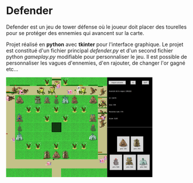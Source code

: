 # Defender

Defender est un jeu de tower défense où le joueur doit placer des tourelles pour se protéger des ennemies qui avancent sur la carte.

Projet réalisé en **python** avec **tkinter** pour l'interface graphique.
Le projet est constitué d'un fichier principal *defender.py* et d'un second fichier python *gameplay.py* modifiable pour personnaliser le jeu.
Il est possible de personnaliser les vagues d'ennemies, d'en rajouter, de changer l'or gagné etc...

<img src="ressources/readme/presentation.png" width="400">
